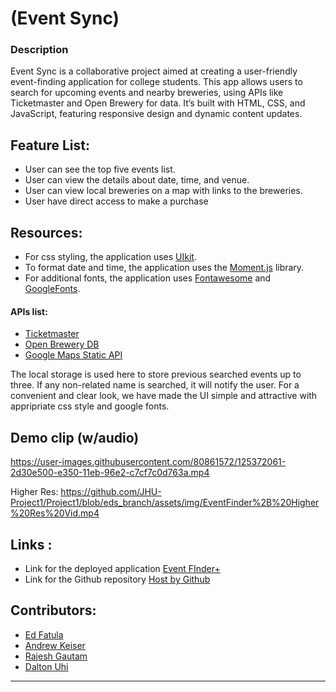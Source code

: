 # (Event Sync)

### Description
Event Sync is a collaborative project aimed at creating a user-friendly event-finding application for college students. This app allows users to search for upcoming events and nearby breweries, using APIs like Ticketmaster and Open Brewery for data. It’s built with HTML, CSS, and JavaScript, featuring responsive design and dynamic content updates.

## Feature List:

* User can see the top five events list.
* User can view the details about date, time, and venue.
* User can view local breweries on a map with links to the breweries.
* User have direct access to make a purchase

## Resources:

- For css styling, the application uses [UIkit](https://getuikit.com/docs/introduction).
- To format date and time, the application uses the [Moment.js](https://momentjs.com/) library.
- For additional fonts, the application uses [Fontawesome](https://fontawesome.com) and [GoogleFonts](https://developers.google.com/fonts).

#### APIs list:
* [Ticketmaster](https://developer.ticketmaster.com/products-and-docs/apis/getting-started/)
* [Open Brewery DB](https://www.openbrewerydb.org/documentation/01-listbreweries)
* [Google Maps Static API](https://developers.google.com/maps/documentation/maps-static/overview)

The local storage is used here to store previous searched events up to three. If any non-related name is searched, it will notify the user. For a convenient and clear look, we have made the UI simple and attractive with appripriate css style and google fonts. 

## Demo clip (w/audio)
https://user-images.githubusercontent.com/80861572/125372061-2d30e500-e350-11eb-96e2-c7cf7c0d763a.mp4

Higher Res: https://github.com/JHU-Project1/Project1/blob/eds_branch/assets/img/EventFinder%2B%20Higher%20Res%20Vid.mp4


## Links :

* Link for the deployed application [Event FInder+](https://jhu-project1.github.io/Project1)
* Link for the Github repository [Host by Github](https://github.com/JHU-Project1/Project1)



## Contributors:
* [Ed Fatula](https://github.com/shooters00)
* [Andrew Keiser](https://github.com/webdev410)
* [Rajesh Gautam](https://github.com/Rajesh295-dev)
* [Dalton Uhi](https://github.com/duhl91)

- - -
 

